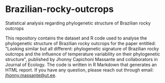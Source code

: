 # Brazilian-rocky-outcrops
Statistical analysis regarding phylogenetic structure of Brazilian rocky outcrops

This repository contains the dataset and R code used to analyse the phylogenetic structure of Brazilian rocky outcrops for the paper entitled: "Looking similar but all different: phylogenetic signature of Brazilian rocky outcrops and the influence of temperature variability on their phylogenetic structure", published by Jhonny Capichoni Massante and collaborators in Journal of Ecology. The code is written in R Markdown that generates an HTML report. If you have any question, please reach out through email: jhonny.massante@ut.ee.
